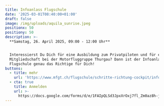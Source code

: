 ```yaml
---
title: Infoanlass Flugschule
date: '2025-03-01T08:40:00+01:00'
draft: false
image: /img/uploads/aquila_sunrise.jpeg
positionx: 50
positiony: 50
description: >-
  **Samstag, 26. April 2025, 09:00 - 12:00 Uhr**


  Interessierst Du Dich für eine Ausbildung zum Privatpiloten und für eine
  Mitgliedschaft bei der Motorfluggruppe Thurgau? Dann ist der Infoanlass der
  Flugschule genau das Richtige für Dich!
buttons:
  - title: mehr
    url: 'https://www.mfgt.ch/flugschule/schritte-richtung-cockpit/infoabend/'
  - cta: true
    title: Anmelden
    url: >-
      https://docs.google.com/forms/d/e/1FAIpQLSd3JpxXrOxj7fl_Zm0az8h-jQsAsB1TOEE2-HsOPYoi29qRUw/viewform
---
```


